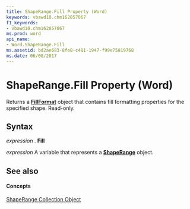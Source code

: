 ```yaml
---
title: ShapeRange.Fill Property (Word)
keywords: vbawd10.chm162857067
f1_keywords:
- vbawd10.chm162857067
ms.prod: word
api_name:
- Word.ShapeRange.Fill
ms.assetid: bd2ae683-8fe8-c481-1947-f99e75819768
ms.date: 06/08/2017
---
```



# ShapeRange.Fill Property (Word)

Returns a  **[FillFormat](fillformat-object-word.md)** object that contains fill formatting properties for the specified shape. Read-only.


## Syntax

 _expression_ . **Fill**

 _expression_ A variable that represents a **[ShapeRange](shaperange-object-word.md)** object.


## See also


#### Concepts


[ShapeRange Collection Object](shaperange-object-word.md)

